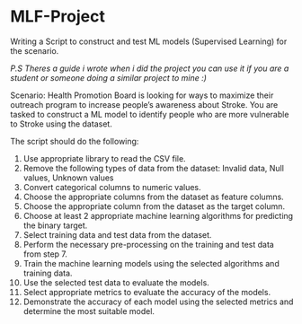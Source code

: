 # MLF-Project
 Writing a Script to construct and test ML models (Supervised Learning) for the scenario. 
 
 *P.S Theres a guide i wrote when i did the project you can use it if you are a student or someone doing a similar project to mine :)*

Scenario:
Health Promotion Board is looking for ways to maximize their outreach program to increase people’s awareness about Stroke. You are tasked to construct a ML model to identify people who are more vulnerable to Stroke using the dataset.

The script should do the following:
1. Use appropriate library to read the CSV file.
2. Remove the following types of data from the dataset:
     Invalid data,
     Null values,
     Unknown values
3. Convert categorical columns to numeric values.
4. Choose the appropriate columns from the dataset as feature columns.
5. Choose the appropriate column from the dataset as the target column.
6. Choose at least 2 appropriate machine learning algorithms for predicting the binary target.
7. Select training data and test data from the dataset.
8. Perform the necessary pre-processing on the training and test data from step 7.
9. Train the machine learning models using the selected algorithms and training data.
10. Use the selected test data to evaluate the models.
11. Select appropriate metrics to evaluate the accuracy of the models.
12. Demonstrate the accuracy of each model using the selected metrics and determine the most suitable model.
